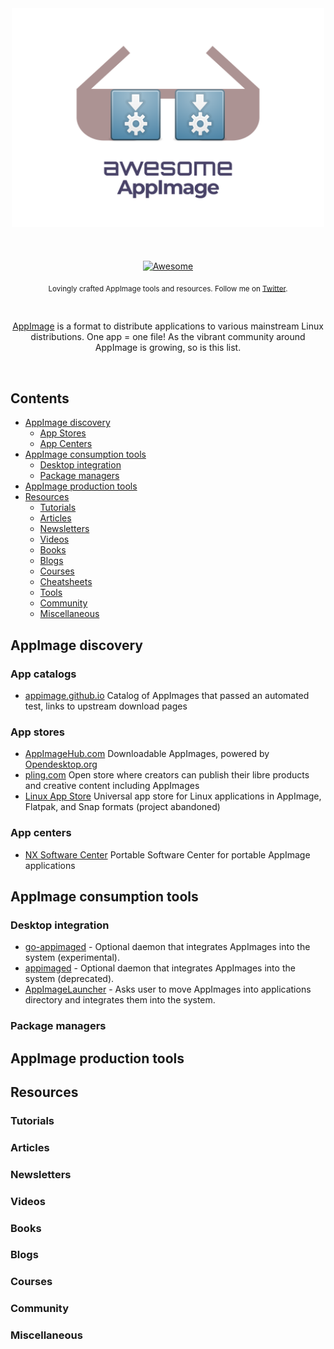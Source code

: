 <div align="center">
	<div>
		<img width="500" src="media/logo.svg" alt="Awesome AppImage">
	</div>
	<br>
	<br>
	<br>
	<a href="https://awesome.re">
		<img src="https://awesome.re/badge-flat2.svg" alt="Awesome">
	</a>
	<p>
		<sub>Lovingly crafted AppImage tools and resources. Follow me on <a href="https://twitter.com/probonopd">Twitter</a>.</sub>
	</p>
	<br>
	<p>
		<a href="https://appimage.org">AppImage</a> is a format to distribute applications to various mainstream Linux distributions. One app = one file! As the vibrant community around AppImage is growing, so is this list.
	</p>
	<br>
</div>

## Contents

- [AppImage discovery](#appimage-discovery)
	- [App Stores](#app-stores)
	- [App Centers](#app-centers)
- [AppImage consumption tools](#appimage-consumption-tools)
	- [Desktop integration](#desktop-integration)
	- [Package managers](#package-managers)
- [AppImage production tools](#appimage-production-tools)
- [Resources](#resources)
	- [Tutorials](#tutorials)
	- [Articles](#articles)
	- [Newsletters](#newsletters)
	- [Videos](#videos)
	- [Books](#books)
	- [Blogs](#blogs)
	- [Courses](#courses)
	- [Cheatsheets](#cheatsheets)
	- [Tools](#tools)
	- [Community](#community)
	- [Miscellaneous](#miscellaneous-1)

## AppImage discovery

### App catalogs

- [appimage.github.io](https://appimage.github.io/) Catalog of AppImages that passed an automated test, links to upstream download pages

### App stores

- [AppImageHub.com](https://www.appimagehub.com/) Downloadable AppImages, powered by [Opendesktop.org](https://www.opendesktop.org/)
- [pling.com](https://www.pling.com/) Open store where creators can publish their libre products and creative content including AppImages
- [Linux App Store](https://linuxappstore.io/) Universal app store for Linux applications in AppImage, Flatpak, and Snap formats (project abandoned)

### App centers

- [NX Software Center](https://github.com/Nitrux/nx-software-center) Portable Software Center for portable AppImage applications

## AppImage consumption tools

### Desktop integration

- [go-appimaged](https://github.com/probonopd/go-appimage/tree/master/src/appimaged) - Optional daemon that integrates AppImages into the system (experimental).
- [appimaged](https://github.com/AppImage/appimaged) - Optional daemon that integrates AppImages into the system (deprecated).
- [AppImageLauncher](https://github.com/TheAssassin/AppImageLauncher) - Asks user to move AppImages into applications directory and integrates them into the system.

### Package managers

## AppImage production tools

## Resources

### Tutorials

### Articles

### Newsletters

### Videos

### Books

### Blogs

### Courses

### Community

### Miscellaneous
